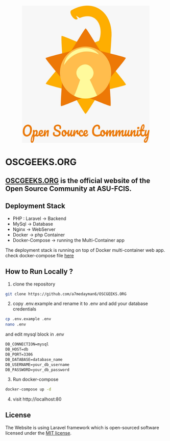 <p align="center"><a href="https://oscgeeks.org" target="_blank"><img src="osc-logo.jpeg" width="400"></a></p>


# OSCGEEKS.ORG

## [OSCGEEKS.ORG](https://oscgeeks.org) is the official website of the Open Source Community at ASU-FCIS.

## Deployment Stack 

- PHP : Laravel -> Backend 
- MySql -> Database
- Nginx -> WebServer
- Docker -> php Container
- Docker-Compose -> running the Multi-Container app 

The deployment stack is running on top of Docker multi-container web app.
check docker-compose file [here](docker-compose.yaml)

## How to Run Locally ? 
1. clone the repository 
```bash
git clone https://github.com/a7medayman6/OSCGEEKS.ORG
```
2. copy .env.example and rename it to .env and add your database credentials
```bash
cp .env.example .env
nano .env
``` 
and edit mysql block in .env
```env
DB_CONNECTION=mysql
DB_HOST=db
DB_PORT=3306
DB_DATABASE=database_name
DB_USERNAME=your_db_username
DB_PASSWORD=your_db_password
```
3. Run docker-compose 
```bash
docker-compose up -d
```
4. visit http://localhost:80 


## License

The Website is using Laravel framework which is open-sourced software licensed under the [MIT license](https://opensource.org/licenses/MIT).
